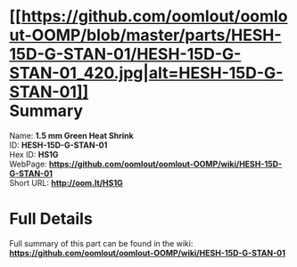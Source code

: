 
[[https://github.com/oomlout/oomlout-OOMP/blob/master/parts/HESH-15D-G-STAN-01/HESH-15D-G-STAN-01_420.jpg|alt=HESH-15D-G-STAN-01]]     
Summary
=================
  
Name: __1.5 mm Green Heat Shrink__    
ID: __HESH-15D-G-STAN-01__   
Hex ID: __HS1G__   
WebPage: __https://github.com/oomlout/oomlout-OOMP/wiki/HESH-15D-G-STAN-01__   
Short URL: __http://oom.lt/HS1G__   

Full Details
==========================
Full summary of this part can be found in the wiki:   
__https://github.com/oomlout/oomlout-OOMP/wiki/HESH-15D-G-STAN-01__    

